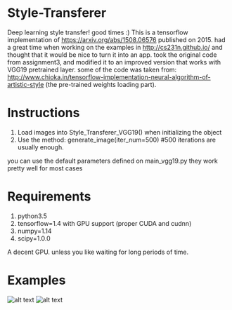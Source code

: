 # Style-Transferer
Deep learning style transfer! good times :) 
This is a tensorflow implementation of https://arxiv.org/abs/1508.06576 published on 2015.
had a great time when working on the examples in http://cs231n.github.io/ and thought that it would be nice to turn it into an app.
took the original code from assignment3, and modified it to an improved version that works with VGG19 pretrained layer.
some of the code was taken from: http://www.chioka.in/tensorflow-implementation-neural-algorithm-of-artistic-style (the pre-trained weights loading part).

# Instructions
1. Load images into Style_Transferer_VGG19() when initializing the object
2. Use the method: generate_image(iter_num=500) #500 iterations are usually enough.

you can use the default parameters defined on main_vgg19.py they work pretty well for most cases

# Requirements
1. python3.5 
2. tensorflow=1.4 with GPU support (proper CUDA and cudnn)
3. numpy=1.14
4. scipy=1.0.0

A decent GPU. unless you like waiting for long periods of time.

# Examples
![alt text](https://i.imgur.com/b3w9XFj.jpg "fancy kitten")
![alt text](https://i.imgur.com/uikd4kt.jpg "pasta dog!")


